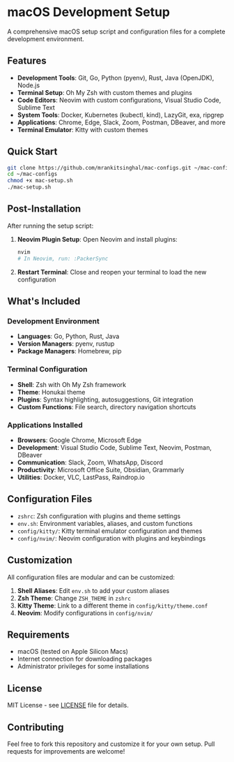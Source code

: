 # macOS Development Setup

A comprehensive macOS setup script and configuration files for a complete development environment.

## Features

- **Development Tools**: Git, Go, Python (pyenv), Rust, Java (OpenJDK), Node.js
- **Terminal Setup**: Oh My Zsh with custom themes and plugins
- **Code Editors**: Neovim with custom configurations, Visual Studio Code, Sublime Text
- **System Tools**: Docker, Kubernetes (kubectl, kind), LazyGit, exa, ripgrep
- **Applications**: Chrome, Edge, Slack, Zoom, Postman, DBeaver, and more
- **Terminal Emulator**: Kitty with custom themes

## Quick Start

```bash
git clone https://github.com/mrankitsinghal/mac-configs.git ~/mac-configs
cd ~/mac-configs
chmod +x mac-setup.sh
./mac-setup.sh
```

## Post-Installation

After running the setup script:

1. **Neovim Plugin Setup**: Open Neovim and install plugins:
   ```bash
   nvim
   # In Neovim, run: :PackerSync
   ```

2. **Restart Terminal**: Close and reopen your terminal to load the new configuration

## What's Included

### Development Environment
- **Languages**: Go, Python, Rust, Java
- **Version Managers**: pyenv, rustup
- **Package Managers**: Homebrew, pip

### Terminal Configuration
- **Shell**: Zsh with Oh My Zsh framework
- **Theme**: Honukai theme
- **Plugins**: Syntax highlighting, autosuggestions, Git integration
- **Custom Functions**: File search, directory navigation shortcuts

### Applications Installed
- **Browsers**: Google Chrome, Microsoft Edge
- **Development**: Visual Studio Code, Sublime Text, Neovim, Postman, DBeaver
- **Communication**: Slack, Zoom, WhatsApp, Discord
- **Productivity**: Microsoft Office Suite, Obsidian, Grammarly
- **Utilities**: Docker, VLC, LastPass, Raindrop.io

## Configuration Files

- `zshrc`: Zsh configuration with plugins and theme settings
- `env.sh`: Environment variables, aliases, and custom functions
- `config/kitty/`: Kitty terminal emulator configuration and themes
- `config/nvim/`: Neovim configuration with plugins and keybindings

## Customization

All configuration files are modular and can be customized:

1. **Shell Aliases**: Edit `env.sh` to add your custom aliases
2. **Zsh Theme**: Change `ZSH_THEME` in `zshrc` 
3. **Kitty Theme**: Link to a different theme in `config/kitty/theme.conf`
4. **Neovim**: Modify configurations in `config/nvim/`

## Requirements

- macOS (tested on Apple Silicon Macs)
- Internet connection for downloading packages
- Administrator privileges for some installations

## License

MIT License - see [LICENSE](LICENSE) file for details.

## Contributing

Feel free to fork this repository and customize it for your own setup. Pull requests for improvements are welcome!